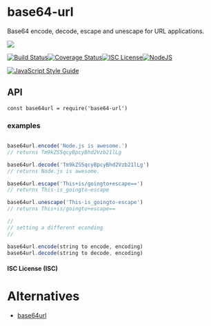 # base64-url

Base64 encode, decode, escape and unescape for URL applications.

<a href="https://nodei.co/npm/base64-url/"><img src="https://nodei.co/npm/base64-url.png?downloads=true"></a>


[![Build Status](https://travis-ci.org/joaquimserafim/base64-url.svg?branch=master)](https://travis-ci.org/joaquimserafim/base64-url)[![Coverage Status](https://coveralls.io/repos/github/joaquimserafim/base64-url/badge.svg)](https://coveralls.io/github/joaquimserafim/base64-url)[![ISC License](https://img.shields.io/badge/license-ISC-blue.svg?style=flat-square)](https://github.com/joaquimserafim/base64-url/blob/master/LICENSE)[![NodeJS](https://img.shields.io/badge/node-6.x.x-brightgreen.svg?style=flat-square)](https://github.com/joaquimserafim/base64-url/blob/master/package.json#L43)

[![JavaScript Style Guide](https://cdn.rawgit.com/feross/standard/master/badge.svg)](https://github.com/feross/standard)


## API

`const base64url = require('base64-url')`


### examples

```js

base64url.encode('Node.js is awesome.')
// returns Tm9kZS5qcyBpcyBhd2Vzb21lLg

base64url.decode('Tm9kZS5qcyBpcyBhd2Vzb21lLg')
// returns Node.js is awesome.

base64url.escape('This+is/goingto+escape==')
// returns This-is_goingto-escape

base64url.unescape('This-is_goingto-escape')
// returns This+is/goingto+escape==

//
// setting a different econding 
//

base64url.encode(string to encode, encoding)
base64url.decode(string to decode, encoding)

```


#### ISC License (ISC)

# Alternatives

- [base64url](https://github.com/brianloveswords/base64url)

